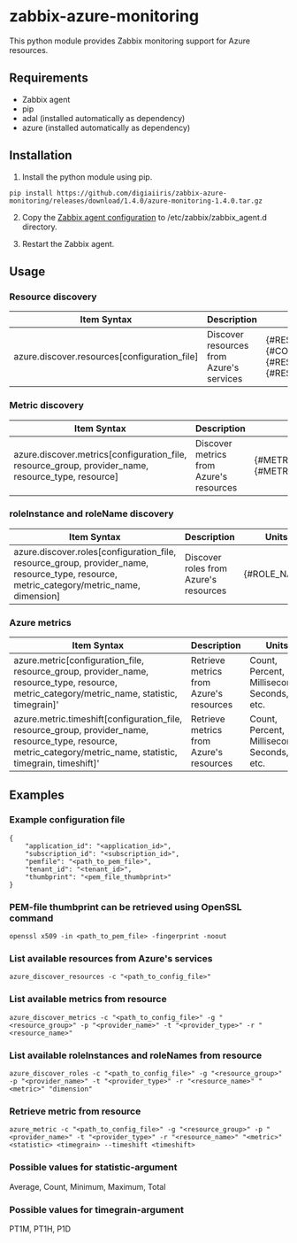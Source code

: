 # zabbix-azure-monitoring

This python module provides Zabbix monitoring support for Azure resources.




## Requirements

- Zabbix agent
- pip
- adal (installed automatically as dependency)
- azure (installed automatically as dependency)




## Installation

1. Install the python module using pip.

```
pip install https://github.com/digiaiiris/zabbix-azure-monitoring/releases/download/1.4.0/azure-monitoring-1.4.0.tar.gz
```

2. Copy the [Zabbix agent configuration](etc/zabbix/zabbix_agent.d/ic_azure.conf) to /etc/zabbix/zabbix_agent.d directory.

3. Restart the Zabbix agent.




## Usage

### Resource discovery

Item Syntax | Description | Units |
----------- | ----------- | ----- |
azure.discover.resources[configuration_file] | Discover resources from Azure's services | {#RESOURCE_GROUP}, {#COMPANY_PROVIDER_NAME}, {#RESOURCE_TYPE}, {#RESOURCE_NAME} |



### Metric discovery

Item Syntax | Description | Units |
----------- | ----------- | ----- |
azure.discover.metrics[configuration_file, resource_group, provider_name, resource_type, resource] | Discover metrics from Azure's resources | {#METRIC_CATEGORY}, {#METRIC_NAME} |



### roleInstance and roleName discovery

Item Syntax | Description | Units |
----------- | ----------- | ----- |
azure.discover.roles[configuration_file, resource_group, provider_name, resource_type, resource, metric_category/metric_name, dimension] | Discover roles from Azure's resources | {#ROLE_NAME} |



### Azure metrics

Item Syntax | Description | Units |
----------- | ----------- | ----- |
azure.metric[configuration_file, resource_group, provider_name, resource_type, resource, metric_category/metric_name, statistic, timegrain]' | Retrieve metrics from Azure's resources | Count, Percent, Milliseconds, Seconds, etc.
azure.metric.timeshift[configuration_file, resource_group, provider_name, resource_type, resource, metric_category/metric_name, statistic, timegrain, timeshift]' | Retrieve metrics from Azure's resources | Count, Percent, Milliseconds, Seconds, etc.



## Examples

### Example configuration file
```
{
    "application_id": "<application_id>",
    "subscription_id": "<subscription_id>",
    "pemfile": "<path_to_pem_file>",
    "tenant_id": "<tenant_id>",
    "thumbprint": "<pem_file_thumbprint>"
}
```



### PEM-file thumbprint can be retrieved using OpenSSL command
```
openssl x509 -in <path_to_pem_file> -fingerprint -noout
```



### List available resources from Azure's services
```
azure_discover_resources -c "<path_to_config_file>"
```



### List available metrics from resource
```
azure_discover_metrics -c "<path_to_config_file>" -g "<resource_group>" -p "<provider_name>" -t "<provider_type>" -r "<resource_name>"
```



### List available roleInstances and roleNames from resource
```
azure_discover_roles -c "<path_to_config_file>" -g "<resource_group>" -p "<provider_name>" -t "<provider_type>" -r "<resource_name>" "<metric>" "dimension"
```



### Retrieve metric from resource
```
azure_metric -c "<path_to_config_file>" -g "<resource_group>" -p "<provider_name>" -t "<provider_type>" -r "<resource_name>" "<metric>" <statistic> <timegrain> --timeshift <timeshift>
```



### Possible values for statistic-argument

Average, Count, Minimum, Maximum, Total



### Possible values for timegrain-argument
PT1M, PT1H, P1D

